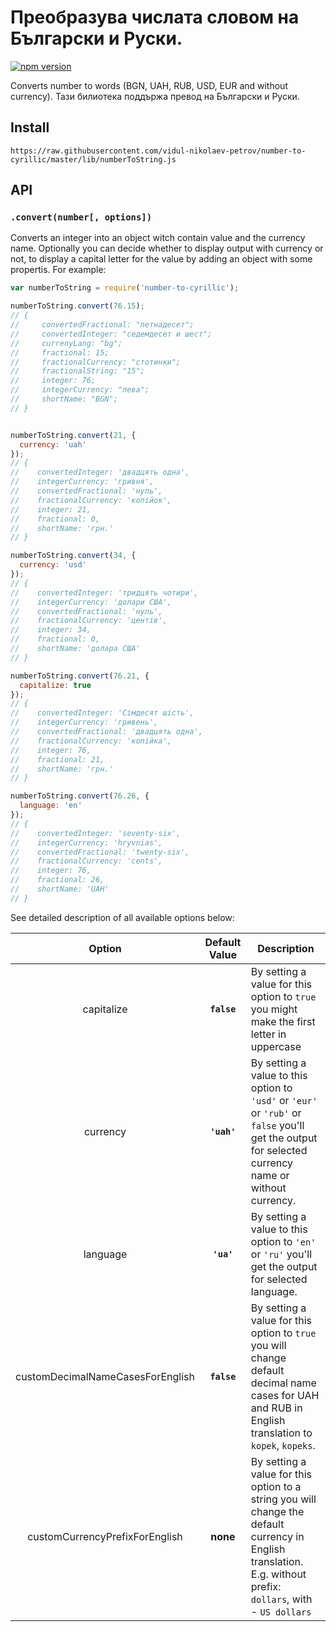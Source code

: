 
# Преобразува числата словом на Български и Руски.

[![npm version](https://badge.fury.io/js/number-to-cyrillic.svg)](https://badge.fury.io/js/number-to-cyrillic)

Converts number to words (BGN, UAH, RUB, USD, EUR and without currency).
Тази билиотека поддържа превод на Български и Руски.

## Install

`https://raw.githubusercontent.com/vidul-nikolaev-petrov/number-to-cyrillic/master/lib/numberToString.js`

## API

### `.convert(number[, options])`

Converts an integer into an object witch contain value and the currency name. Optionally you can decide whether to display output with currency or not, to display a capital letter for the value
by adding an object with some propertis. For example:

```js
var numberToString = require('number-to-cyrillic');

numberToString.convert(76.15);
// {
//     convertedFractional: "петнадесет";
//     convertedInteger: "седемдесет и шест";
//     currenyLang: "bg";
//     fractional: 15;
//     fractionalCurrency: "стотинки";
//     fractionalString: "15";
//     integer: 76;
//     integerCurrency: "левa";
//     shortName: "BGN";
// }


numberToString.convert(21, {
  currency: 'uah'
});
// {
//    convertedInteger: 'двадцять одна',
//    integerCurrency: 'гривня',
//    convertedFractional: 'нуль',
//    fractionalCurrency: 'копійок',
//    integer: 21,
//    fractional: 0,
//    shortName: 'грн.'
// }

numberToString.convert(34, {
  currency: 'usd'
});
// {
//    convertedInteger: 'тридцять чотири',
//    integerCurrency: 'долари США',
//    convertedFractional: 'нуль',
//    fractionalCurrency: 'центів',
//    integer: 34,
//    fractional: 0,
//    shortName: 'долара США'
// }

numberToString.convert(76.21, {
  capitalize: true
});
// {
//    convertedInteger: 'Сімдесят шість',
//    integerCurrency: 'гривень',
//    convertedFractional: 'двадцять одна',
//    fractionalCurrency: 'копійка',
//    integer: 76,
//    fractional: 21,
//    shortName: 'грн.'
// }

numberToString.convert(76.26, {
  language: 'en'
});
// {
//    convertedInteger: 'seventy-six',
//    integerCurrency: 'hryvnias',
//    convertedFractional: 'twenty-six',
//    fractionalCurrency: 'cents',
//    integer: 76,
//    fractional: 26,
//    shortName: 'UAH'
// }
```

See detailed description of all available options below:

|              Option              | Default Value | Description                                                                                                                                          |
| :------------------------------: | :-----------: | ---------------------------------------------------------------------------------------------------------------------------------------------------- |
|            capitalize            |  **`false`**  | By setting a value for this option to `true` you might make the first letter in uppercase                                                            |
|             currency             |  **`'uah'`**  | By setting a value to this option to `'usd'` or `'eur'` or `'rub'` or `false` you'll get the output for selected currency name or without currency.  |
|             language             |  **`'ua'`**   | By setting a value to this option to `'en'` or `'ru'` you'll get the output for selected language.                                                   |
| customDecimalNameCasesForEnglish |  **`false`**  | By setting a value for this option to `true` you will change default decimal name cases for UAH and RUB in English translation to `kopek`, `kopeks`. |
| customCurrencyPrefixForEnglish |  **none**  | By setting a value for this option to a string you will change the default currency in English translation. E.g. without prefix: `dollars`, with - `US dollars` |
